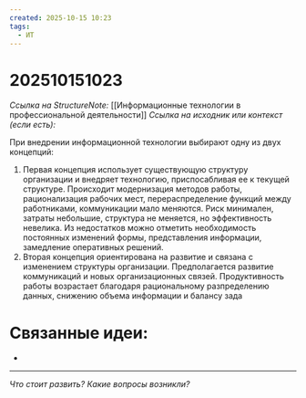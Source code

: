 ```yaml
---
created: 2025-10-15 10:23
tags:
  - ИТ
---
```

# 202510151023
*Ссылка на StructureNote:* [[Информационные технологии в профессиональной деятельности]]
*Ссылка на исходник или контекст (если есть):* 

При внедрении информационной технологии выбирают одну из двух концепций:
1) Первая концепция использует существующую структуру организации и внедряет технологию, приспосабливая ее к текущей структуре. Происходит модернизация методов работы, рационализация рабочих мест, перераспределение функций между работниками, коммуникации мало меняются. Риск минимален, затраты небольшие, структура не меняется, но эффективность невелика. Из недостатков можно отметить необходимость постоянных изменений формы, представления информации, замедление оперативных решений.
2) Вторая концепция ориентирована на развитие и связана с изменением структуры организации. Предполагается развитие коммуникаций и новых организационных связей. Продуктивность работы возрастает благодаря рациональному разпределению данных, снижению объема информации и балансу зада
# Связанные идеи:
* 
---

*Что стоит развить? Какие вопросы возникли?*
